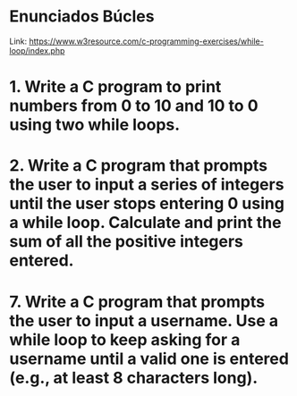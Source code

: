 # Enunciados Búcles
Link: https://www.w3resource.com/c-programming-exercises/while-loop/index.php

# 1. Write a C program to print numbers from 0 to 10 and 10 to 0 using two while loops. 

# 2. Write a C program that prompts the user to input a series of integers until the user stops entering 0 using a while loop. Calculate and print the sum of all the positive integers entered.

# 7. Write a C program that prompts the user to input a username. Use a while loop to keep asking for a username until a valid one is entered (e.g., at least 8 characters long).